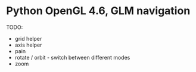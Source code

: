 # Python OpenGL 4.6, GLM navigation

TODO:

- grid helper
- axis helper
- pain
- rotate / orbit - switch between different modes
- zoom
